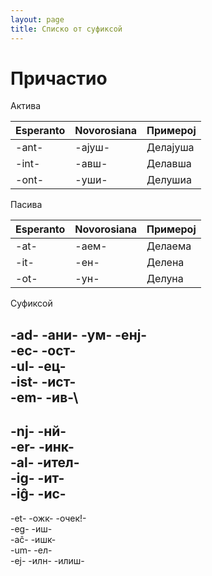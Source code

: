 ```yaml
---
layout: page
title: Списко от суфиксой
---
```



# Причастио

Актива

| Esperanto | Novorosiana | Примерој  |
|----------|----------|-----------|
|   -ant-      |    -ајуш-      |     Делајуша      |
|   -int-      |    -авш-      |    Делавша     |
|   -ont-      |    -уши-      |    Делушиа       |

Пасива

| Esperanto | Novorosiana | Примерој  |
|----------|----------|-----------|
|   -at-      |    -аем-      |     Делаема      |
|   -it-      |    -ен-      |    Делена     |
|   -ot-      |    -ун-      |    Делуна      |

Суфиксой

-ad- -ани- -ум- -енј-\
-ec- -ост-\
-ul- -ец-\
-ist- -ист-\
-em- -ив-\
---

-nj- -нй-\
-er- -инк-\
-al- -ител-\
-ig- -ит-\
-iĝ- -ис-
---

-et- -ожк- -очек!-\
-eg- -иш-\
-aĉ- -ишк-\
-um- -ел-\
-ej- -илн- -илиш-
